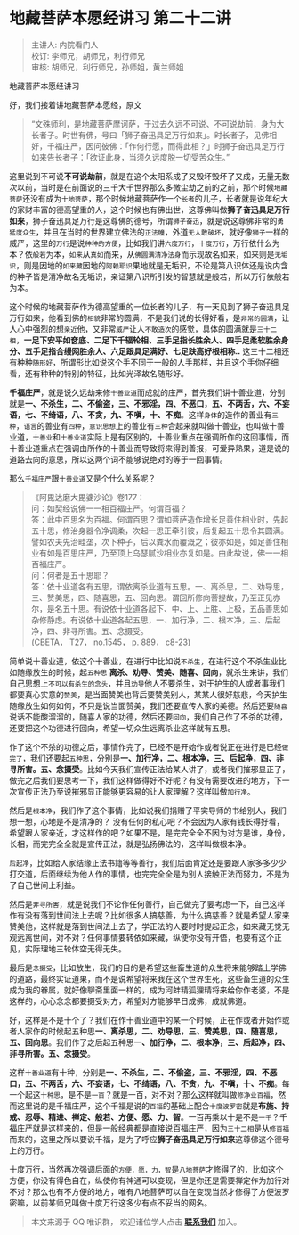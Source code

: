 # 地藏菩萨本愿经讲习 第二十二讲

> 主讲人: 内院看门人 <br />
> 校订: 李师兄，胡师兄，利行师兄 <br />
> 审核: 胡师兄，利行师兄，孙师姐，黄兰师姐 <br />

地藏菩萨本愿经讲习

好，我们接着讲地藏菩萨本愿经，原文

> “文殊师利，是地藏菩萨摩诃萨，于过去久远不可说、不可说劫前，身为大长者子。时世有佛，号曰「狮子奋迅具足万行如来」。时长者子，见佛相好，千福庄严，因问彼佛：「作何行愿，而得此相？」时狮子奋迅具足万行如来告长者子：「欲证此身，当须久远度脱一切受苦众生。”

这里说到不可说**不可说劫前**，就是在这个太阳系成了又毁坏毁坏了又成，无量无数次以前，当时是在前面说的三千大千世界那么多微尘劫之前的之前，那个时候`地藏菩萨`还没有成为`十地菩萨`，那个时候地藏菩萨作一个`长者`的儿子，长者就是说年纪大的家财丰富的德高望重的人，这个时候也有佛出世，这尊佛叫做**狮子奋迅具足万行如来**，狮子奋迅具足万行是这尊佛的德号，所谓`狮子奋迅`，就是说这尊佛非常的`勇猛度众生`，并且在当时的世界建立佛法的`正法幢`，外道`无人敢破坏`，就好像`狮子`一样的威严，这里的`万行`是说`种种的方便`，比如我们讲`六度万行`，`十度万行`，万行依什么为本？依`般若`为本，`如来`从`真如`而来，从`佛圆满清净法身`而示现故名如来，如来则是`无垢识`，则是因地的`如来藏`因地的`阿赖耶识`果地就是无垢识，不论是第八识体还是说内含的种子皆是清净故名无垢识，亲证第八识所引发的智慧就是般若，所以万行依般若为本。

这个时候的地藏菩萨作为德高望重的一位长者的儿子，有一天见到了狮子奋迅具足万行如来，他看到佛的`相貌`非常的圆满，不是我们说的长得好看，是`非常的圆满`，让人心中强烈的想`亲近`他，又非常`威严`让人`不敢造次`的感觉，具体的圆满就是`三十二相`，**一足下安平如奁底、二足下千辐轮相、三手足指长胜余人、四手足柔软胜余身分、五手足指合缦网胜余人、六足跟具足满好、七足趺高好根相称..** 这三十二相还有种种`随形好`，所谓形比如说这个手不同于一般的人手那样，并且这个手你仔细看，还有种种的特别的特征，比如光泽故名随形好。

**千福庄严**，就是说久远劫来修`十善业道`而成就的庄严，首先我们讲十善业道，分别就是**一、不杀生，二、不偷盗，三、不邪淫，四、不恶口，五、不两舌，六、不妄语，七、不绮语，八、不贪，九、不嗔，十、不痴**。这样`身体`的造作的善业有`三种`，`语言`的善业有`四种`，`意识思想`上的善业有`三种`合起来就叫做十善业，也叫做十善业道，`十善业`和`十善业道`实际上是有区别的，十善业重点在强调所作的这回事情，而十善业道重点在强调由所作的十善业而导致将来得到善报，可爱异熟果，道是说的道路去向的意思，所以这两个词不能够说绝对的等于一回事情。

那么`千福庄严`跟`十善业道`又是个什么关系呢？

> 《阿毘达磨大毘婆沙论》卷177：<br />
> 问：如契经说佛一一相百福庄严。何谓百福？<br />
> 答：此中百思名为百福。何谓百思？谓如菩萨造作增长足善住相业时，先起五十思，修治身器令净调柔，次起一思正牵引彼，后复起五十思令其圆满。譬如农夫先治畦垄，次下种子，后以粪水而覆溉之；彼亦如是，如足善住相业有如是百思庄严，乃至顶上乌瑟腻沙相业亦复如是。由此故说，佛一一相百福庄严。 <br />
> 问：何者是五十思耶？ <br />
> 答：依十业道各有五思，谓依离杀业道有五思。一、离杀思，二、劝导思，三、赞美思，四、随喜思，五、回向思。谓回所修向菩提故，乃至正见亦尔，是名五十思。有说依十业道各起下、中、上、上胜、上极，五品善思如杂修静虑。有说依十业道各起五思，一、加行净，二、根本净，三、后起净，四、非寻所害。五、念摄受。<br />
> (CBETA， T27， no.1545， p. 889， c8-23)

简单说十善业道，依这个十善业，在进行中比如说`不杀生`，在进行这个不杀生业比如随缘放生的时候，起`五种思` **离杀、劝导、赞美、随喜、回向**，就杀生来讲，我们自己思想上`不可以有杀生的念头`，并且`劝导`他人不要杀生，对于护生的人或者事我们都要真心实意的`赞美`，是当面赞美也背后要赞美别人，某某人很好慈悲，今天护生随缘放生如何如何，不只是说当面赞美，我们还要宣传人家的美德。然后还要`随喜`说话不能酸溜溜的，随喜人家的功德，然后还要`回向`，我们自己作了不杀的功德，还要把这个功德进行回向，希望一切众生远离杀业这样就有五思。

作了这个不杀的功德之后，事情作完了，已经不是开始作或者说正在进行是已经`做完了`，我们还要起`五种思`，分别是**一、加行净，二、根本净，三、后起净，四、非寻所害。五、念摄受**。比如今天我们宣传正法给某人讲了，或者我们摧邪显正了，做完之后我们要思考一下，我们这样做得好不好呢？有没有需要改进的地方，下一次宣传正法乃至说摧邪显正能够更容易的让人家理解？这样叫做`加行净`。

然后是`根本净`，我们作了这个事情，比如说我们捐赠了平实导师的书给别人，我们想一想，心地是不是清净的？ 没有任何的私心吧？不会因为人家有钱长得好看，希望跟人家亲近，才这样作的吧？如果不是，是完完全全不因为对方是谁，身份，长相，而完完全全就是宣传正法，就是弘扬佛法的，这样叫做根本净。

`后起净`，比如给人家结缘正法书籍等等善行，我们后面肯定还是要跟人家多多少少打交道，后面继续为他人作的事情，也完完全全是为别人接触正法而努力，不是为了自己世间上利益。

然后是`非寻所害`，就是说我们不论作任何善行，自己做完了要考虑一下，自己这样作有没有落到世间法上去呢？比如很多人搞慈善，为什么搞慈善？就是希望人家来赞美他，这样就是落到世间法上去了，学正法的人要时时提起正念，如来藏无觉无观远离世间，对不对？任何事情要转依如来藏，纵使你没有开悟，也要有这个正见，实际理地三轮体空无得无失。

最后是`念摄受`，比如放生，我们的目的是希望这些畜生道的众生将来能够踏上学佛的道路，最终实证道果，而不是说希望将来我在这个世界生死，这些畜生道的众生成为我的眷属，就好像聊斋里面一样的，成为河蚌精狐狸精将来给你作老婆，不是这样的，心心念念都要摄受对方，希望对方能够早日成佛，成就佛道。

好，这样是不是十个了？我们在作十善业道中的某一个时候，正在作或者开始作或者人家作的时候起五种思**一、离杀思，二、劝导思，三、赞美思，四、随喜思，五、回向思**。我们作了之后起五种思**一、加行净，二、根本净，三、后起净，四、非寻所害。五、念摄受**。

这样`十善业道`有十种，分别是**一、不杀生，二、不偷盗，三、不邪淫，四、不恶口，五、不两舌，六、不妄语，七、不绮语，八、不贪，九、不嗔，十、不痴**。每一个起这`十种思`，是不是`一百`？就是一百，对不对？那么这样就叫做`修净业百福`，然而这里说的是千福庄严，这个千福是说的`百福`的基础上配合`十度波罗密`就是**布施、持戒、忍辱、精进、禅定、般若、方便、愿、力、智**。一百再乘以十是不是`一千`？千福庄严就是这样来的，但是一般经典都是直接说百福庄严，因为`三十二相`是从`修百福`而来的，这里之所以要说千福，是为了呼应**狮子奋迅具足万行如来**这尊佛这个德号上的万行。

十度万行，当然再次强调后面的`方便，愿，力，智`是`八地菩萨`才修得了的，比如这个方便，你没有得色自在，纵使你有神通可以变现，但是你还是需要禅定作为加行对不对？那么也有不方便的地方，唯有八地菩萨可以自在变现当然才修得了方便波罗密嘛，以前某师兄叫做十度万行这多少有点不妥当的网名。

> 本文来源于 QQ 唯识群， 欢迎诸位学人点击 **[联系我们](https://mp.weixin.qq.com/s/lZCfWjmLjgNR165Tx4_bCQ)** 加入。
